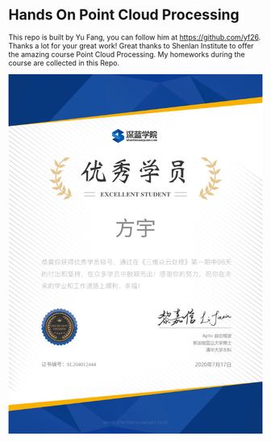 # Hands On Point Cloud Processing
This repo is built by Yu Fang, you can follow him at https://github.com/yf26. Thanks a lot for your great work!
Great thanks to Shenlan Institute to offer the amazing course Point Cloud Processing. My homeworks during the course are collected in this Repo. 

![alt text](https://github.com/yf26/Hands-On-Point-Cloud-Processing/blob/master/pic/%E8%AF%81%E4%B9%A6.png)
